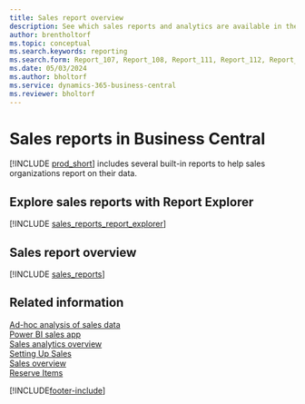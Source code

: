 ```yaml
---
title: Sales report overview
description: See which sales reports and analytics are available in the standard version of Business Central so that you can keep track of your business.
author: brentholtorf
ms.topic: conceptual
ms.search.keywords: reporting
ms.search.form: Report_107, Report_108, Report_111, Report_112, Report_113, Report_119, Report_121, Report_129, Report_209, Report_708, Report_713, Report_718, Report_813, Report_7313
ms.date: 05/03/2024
ms.author: bholtorf
ms.service: dynamics-365-business-central
ms.reviewer: bholtorf
---
```


# Sales reports in Business Central

[!INCLUDE [prod_short](includes/prod_short.md)] includes several built-in reports to help sales organizations report on their data.

## Explore sales reports with Report Explorer

[!INCLUDE [sales_reports_report_explorer](includes/sales-reports-report-explorer-include.md)]

## Sales report overview

[!INCLUDE [sales_reports](includes/sales-reports-include.md)]

## Related information

[Ad-hoc analysis of sales data](ad-hoc-analysis-sales.md)    
[Power BI sales app](sales-powerbi-app.md)  
[Sales analytics overview](sales-analytics-overview.md)   
[Setting Up Sales](sales-setup-sales.md)  
[Sales overview](sales-manage-sales.md)  
[Reserve Items](inventory-how-to-reserve-items.md)

[!INCLUDE[footer-include](includes/footer-banner.md)]
